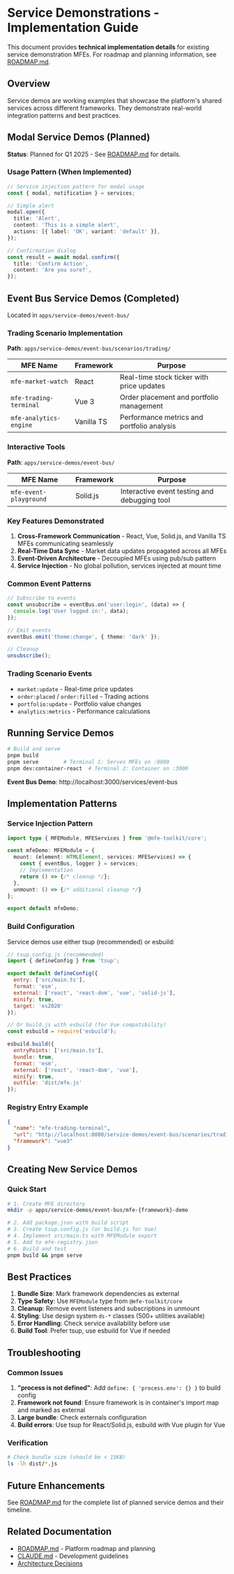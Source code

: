 # Service Demonstrations - Implementation Guide

This document provides **technical implementation details** for existing service demonstration MFEs. For roadmap and planning information, see [ROADMAP.md](./ROADMAP.md).

## Overview

Service demos are working examples that showcase the platform's shared services across different frameworks. They demonstrate real-world integration patterns and best practices.

## Modal Service Demos (Planned)

**Status**: Planned for Q1 2025 - See [ROADMAP.md](./ROADMAP.md#modal-service-demos) for details.

### Usage Pattern (When Implemented)

```typescript
// Service injection pattern for modal usage
const { modal, notification } = services;

// Simple alert
modal.open({
  title: 'Alert',
  content: 'This is a simple alert',
  actions: [{ label: 'OK', variant: 'default' }],
});

// Confirmation dialog
const result = await modal.confirm({
  title: 'Confirm Action',
  content: 'Are you sure?',
});
```

## Event Bus Service Demos (Completed)

Located in `apps/service-demos/event-bus/`

### Trading Scenario Implementation

**Path**: `apps/service-demos/event-bus/scenarios/trading/`

| MFE Name               | Framework   | Purpose                                          |
| ---------------------- | ----------- | ------------------------------------------------ |
| `mfe-market-watch`     | React       | Real-time stock ticker with price updates       |
| `mfe-trading-terminal` | Vue 3       | Order placement and portfolio management        |
| `mfe-analytics-engine` | Vanilla TS  | Performance metrics and portfolio analysis      |

### Interactive Tools

**Path**: `apps/service-demos/event-bus/`

| MFE Name               | Framework   | Purpose                                          |
| ---------------------- | ----------- | ------------------------------------------------ |
| `mfe-event-playground` | Solid.js    | Interactive event testing and debugging tool    |

### Key Features Demonstrated

1. **Cross-Framework Communication** - React, Vue, Solid.js, and Vanilla TS MFEs communicating seamlessly
2. **Real-Time Data Sync** - Market data updates propagated across all MFEs
3. **Event-Driven Architecture** - Decoupled MFEs using pub/sub pattern
4. **Service Injection** - No global pollution, services injected at mount time

### Common Event Patterns

```typescript
// Subscribe to events
const unsubscribe = eventBus.on('user:login', (data) => {
  console.log('User logged in:', data);
});

// Emit events
eventBus.emit('theme:change', { theme: 'dark' });

// Cleanup
unsubscribe();
```

### Trading Scenario Events

- `market:update` - Real-time price updates
- `order:placed` / `order:filled` - Trading actions
- `portfolio:update` - Portfolio value changes
- `analytics:metrics` - Performance calculations

## Running Service Demos

```bash
# Build and serve
pnpm build
pnpm serve        # Terminal 1: Serves MFEs on :8080
pnpm dev:container-react  # Terminal 2: Container on :3000
```

**Event Bus Demo**: http://localhost:3000/services/event-bus

## Implementation Patterns

### Service Injection Pattern

```typescript
import type { MFEModule, MFEServices } from '@mfe-toolkit/core';

const mfeDemo: MFEModule = {
  mount: (element: HTMLElement, services: MFEServices) => {
    const { eventBus, logger } = services;
    // Implementation
    return () => {/* cleanup */};
  },
  unmount: () => {/* additional cleanup */}
};

export default mfeDemo;
```

### Build Configuration

Service demos use either tsup (recommended) or esbuild:

```javascript
// tsup.config.js (recommended)
import { defineConfig } from 'tsup';

export default defineConfig({
  entry: ['src/main.ts'],
  format: 'esm',
  external: ['react', 'react-dom', 'vue', 'solid-js'],
  minify: true,
  target: 'es2020'
});

// Or build.js with esbuild (for Vue compatibility)
const esbuild = require('esbuild');

esbuild.build({
  entryPoints: ['src/main.ts'],
  bundle: true,
  format: 'esm',
  external: ['react', 'react-dom', 'vue'],
  minify: true,
  outfile: 'dist/mfe.js'
});
```

### Registry Entry Example

```json
{
  "name": "mfe-trading-terminal",
  "url": "http://localhost:8080/service-demos/event-bus/scenarios/trading/mfe-trading-terminal/dist/mfe-trading-terminal.js",
  "framework": "vue3"
}
```

## Creating New Service Demos

### Quick Start

```bash
# 1. Create MFE directory
mkdir -p apps/service-demos/event-bus/mfe-{framework}-demo

# 2. Add package.json with build script
# 3. Create tsup.config.js (or build.js for Vue)
# 4. Implement src/main.ts with MFEModule export
# 5. Add to mfe-registry.json
# 6. Build and test
pnpm build && pnpm serve
```

## Best Practices

1. **Bundle Size**: Mark framework dependencies as external
2. **Type Safety**: Use `MFEModule` type from `@mfe-toolkit/core`
3. **Cleanup**: Remove event listeners and subscriptions in unmount
4. **Styling**: Use design system `ds-*` classes (500+ utilities available)
5. **Error Handling**: Check service availability before use
6. **Build Tool**: Prefer tsup, use esbuild for Vue if needed

## Troubleshooting

### Common Issues

1. **"process is not defined"**: Add `define: { 'process.env': {} }` to build config
2. **Framework not found**: Ensure framework is in container's import map and marked as external
3. **Large bundle**: Check externals configuration
4. **Build errors**: Use tsup for React/Solid.js, esbuild with Vue plugin for Vue

### Verification

```bash
# Check bundle size (should be < 15KB)
ls -lh dist/*.js
```

## Future Enhancements

See [ROADMAP.md](./ROADMAP.md#active-development-q1-2025) for the complete list of planned service demos and their timeline.

## Related Documentation

- [ROADMAP.md](./ROADMAP.md) - Platform roadmap and planning
- [CLAUDE.md](../CLAUDE.md) - Development guidelines
- [Architecture Decisions](./architecture/architecture-decisions.md)
